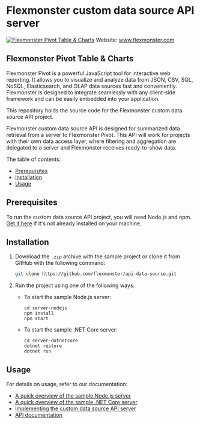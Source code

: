 # Flexmonster custom data source API server
[![Flexmonster Pivot Table & Charts](https://www.flexmonster.com/fm_uploads/2020/06/GitHub_fm.png)](https://flexmonster.com)
Website: www.flexmonster.com

## Flexmonster Pivot Table & Charts

Flexmonster Pivot is a powerful JavaScript tool for interactive web reporting. It allows you to visualize and analyze data from JSON, CSV, SQL, NoSQL, Elasticsearch, and OLAP data sources fast and conveniently. Flexmonster is designed to integrate seamlessly with any client-side framework and can be easily embedded into your application.

This repository holds the source code for the Flexmonster custom data source API project.

Flexmonster custom data source API is designed for summarized data retrieval from a server to Flexmonster Pivot.
This API will work for projects with their own data access layer, where filtering and aggregation are delegated to a server and Flexmonster receives ready-to-show data.

The table of contents:
- [Prerequisites](#prerequisites)
- [Installation](#installation)
- [Usage](#usage)

## Prerequisites

To run the custom data source API project, you will need Node.js and npm. [Get it here](https://docs.npmjs.com/downloading-and-installing-node-js-and-npm) if it's not already installed on your machine.

## Installation

1. Download the `.zip` archive with the sample project or clone it from GitHub with the following command:

    ```bash
    git clone https://github.com/flexmonster/api-data-source.git
    ```

2. Run the project using one of the following ways:
    
    - To start the sample Node.js server:

        ```
        cd server-nodejs
        npm install
        npm start
        ```

    - To start the sample .NET Core server:

        ```
        cd server-dotnetcore
        dotnet restore
        dotnet run
        ```

## Usage

For details on usage, refer to our documentation:

- [A quick overview of the sample Node.js server](https://www.flexmonster.com/doc/a-quick-overview-of-the-sample-node-js-server/) 
- [A quick overview of the sample .NET Core server](https://www.flexmonster.com/doc/a-quick-overview-of-the-sample-net-core-server/)
- [Implementing the custom data source API server](https://www.flexmonster.com/doc/implementing-the-custom-data-source-api-server/)
- [API documentation](https://www.flexmonster.com/api/all-requests/)
